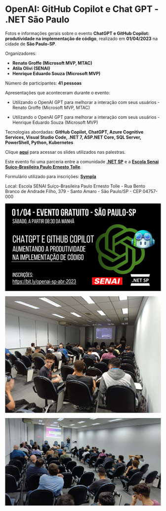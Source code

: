 # OpenAI: GitHub Copilot e Chat GPT - .NET São Paulo
Fotos e informações gerais sobre o evento **ChatGPT e GitHub Copilot: produtividade na implementação de código**, realizado em **01/04/2023** na cidade de **São Paulo-SP**.

Organizadores:
- **Renato Groffe (Microsoft MVP, MTAC)**
- **Atila Olivi (SENAI)**
- **Henrique Eduardo Souza (Microsoft MVP)**

Número de participantes: **41 pessoas**

Apresentações que aconteceram durante o evento:
* Utilizando o OpenAI GPT para melhorar a interação com seus usuários - Renato Groffe (Microsoft MVP, MTAC)

* Utilizando o OpenAI GPT para melhorar a interação com seus usuários - Henrique Eduardo Souza (Microsoft MVP)

Tecnologias abordadas: **GitHub Copilot, ChatGPT, Azure Cognitive Services, Visual Studio Code, .NET 7, ASP.NET Core, SQL Server, PowerShell, Python, Kubernetes**

Clique [**aqui**](/slides/) para acessar os slides utilizados nas palestras.

Este evento foi uma parceria entre a comunidade [**.NET SP**](https://www.meetup.com/dotnet-Sao-Paulo/) e a [**Escola Senai Suíço-Brasileira Paulo Ernesto Tolle**](https://suicobrasileira.sp.senai.br/).

Formulário utilizado para inscrições: [**Sympla**](https://www.sympla.com.br/evento/chatgpt-e-github-copilot-produtividade-na-implementacao-de-codigo-gratuito-e-presencial/1925171)

Local: Escola SENAI Suíço-Brasileira Paulo Ernesto Tolle - Rua Bento Branco de Andrade Filho, 379 - Santo Amaro - São Paulo/SP - CEP 04757-000

![Banner do evento](img/banner.png)

![Renato palestrando](img/o-19.jpeg)

![Henrique palestrando](img/o-32.jpeg)
